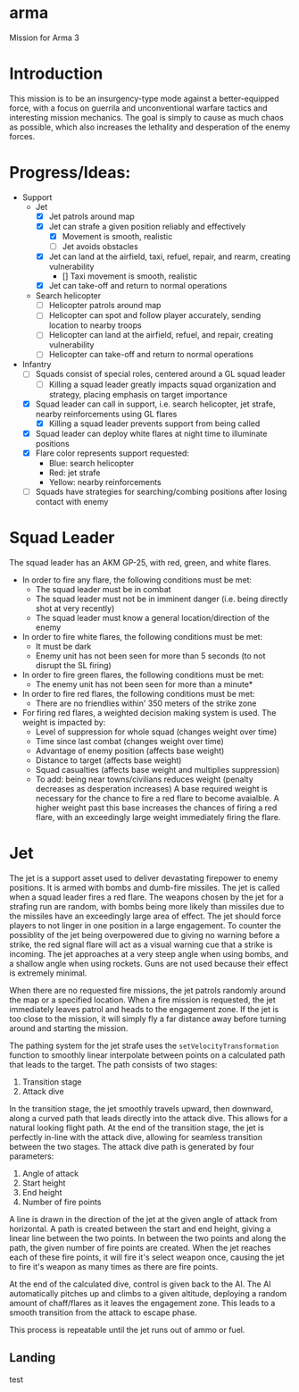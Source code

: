 # arma
Mission for Arma 3

# Introduction
This mission is to be an insurgency-type mode against a better-equipped force, with a focus on guerrila and unconventional warfare tactics and interesting mission mechanics. The goal is simply to cause as much chaos as possible, which also increases the lethality and desperation of the enemy forces.

# Progress/Ideas:
- Support
  - Jet
    - [x] Jet patrols around map 
    - [x] Jet can strafe a given position reliably and effectively
      - [x] Movement is smooth, realistic
      - [ ] Jet avoids obstacles
    - [x] Jet can land at the airfield, taxi, refuel, repair, and rearm, creating vulnerability
      - [] Taxi movement is smooth, realistic
    - [x] Jet can take-off and return to normal operations
  - Search helicopter
    - [ ] Helicopter patrols around map
    - [ ] Helicopter can spot and follow player accurately, sending location to nearby troops
    - [ ] Helicopter can land at the airfield, refuel, and repair, creating vulnerability
    - [ ] Helicopter can take-off and return to normal operations
- Infantry
  - [ ] Squads consist of special roles, centered around a GL squad leader
    - [ ] Killing a squad leader greatly impacts squad organization and strategy, placing emphasis on target importance
  - [x] Squad leader can call in support, i.e. search helicopter,  jet strafe, nearby reinforcements using GL flares
    - [x] Killing a squad leader prevents support from being called
  - [x] Squad leader can deploy white flares at night time to illuminate positions
  - [x] Flare color represents support requested:
     - Blue: search helicopter
     - Red: jet strafe
     - Yellow: nearby reinforcements
  - [ ] Squads have strategies for searching/combing positions after losing contact with enemy

# Squad Leader
The squad leader has an AKM GP-25, with red, green, and white flares.
- In order to fire any flare, the following conditions must be met:
  - The squad leader must be in combat
  - The squad leader must not be in imminent danger (i.e. being directly shot at very recently)
  - The squad leader must know a general location/direction of the enemy
- In order to fire white flares, the following conditions must be met:
  - It must be dark
  - Enemy unit has not been seen for more than 5 seconds (to not disrupt the SL firing)
- In order to fire green flares, the following conditions must be met:
  - The enemy unit has not been seen for more than a minute*
- In order to fire red flares, the following conditions must be met:
  - There are no friendlies within' 350 meters of the strike zone
- For firing red flares, a weighted decision making system is used. The weight is impacted by:
  - Level of suppression for whole squad (changes weight over time)
  - Time since last combat (changes weight over time)
  - Advantage of enemy position (affects base weight)
  - Distance to target (affects base weight)
  - Squad casualties (affects base weight and multiplies suppression)
  - To add: being near towns/civilians reduces weight (penalty decreases as desperation increases)
A base required weight is necessary for the chance to fire a red flare to become avaialble. A higher weight past this base increases the chances of firing a red flare, with an exceedingly large weight immediately firing the flare.

# Jet
The jet is a support asset used to deliver devastating firepower to enemy positions. It is armed with bombs and dumb-fire missiles. The jet is called when a squad leader fires a red flare. The weapons chosen by the jet for a strafing run are random, with bombs being more likely than missiles due to the missiles have an exceedingly large area of effect. The jet should force players to not linger in one position in a large engagement. To counter the possiblity of the jet being overpowered due to giving no warning before a strike, the red signal flare will act as a visual warning cue that a strike is incoming. The jet approaches at a very steep angle when using bombs, and a shallow angle when using rockets. Guns are not used because their effect is extremely minimal.

When there are no requested fire missions, the jet patrols randomly around the map or a specified location. When a fire mission is requested, the jet immediately leaves patrol and heads to the engagement zone. If the jet is too close to the mission, it will simply fly a far distance away before turning around and starting the mission.

The pathing system for the jet strafe uses the `setVelocityTransformation` function to smoothly linear interpolate between points on a calculated path that leads to the target. The path consists of two stages:
  1) Transition stage
  2) Attack dive

In the transition stage, the jet smoothly travels upward, then downward, along a curved path that leads directly into the attack dive. This allows for a natural looking flight path. At the end of the transition stage, the jet is perfectly in-line with the attack dive, allowing for seamless transition between the two stages. The attack dive path is generated by four parameters:
  1) Angle of attack
  2) Start height
  3) End height
  4) Number of fire points

A line is drawn in the direction of the jet at the given angle of attack from horizontal. A path is created between the start and end height, giving a linear line between the two points. In between the two points and along the path, the given number of fire points are created. When the jet reaches each of these fire points, it will fire it's select weapon once, causing the jet to fire it's weapon as many times as there are fire points.

At the end of the calculated dive, control is given back to the AI. The AI automatically pitches up and climbs to a given altitude, deploying a random amount of chaff/flares as it leaves the engagement zone. This leads to a smooth transition from the attack to escape phase.

This process is repeatable until the jet runs out of ammo or fuel.

## Landing 
test
